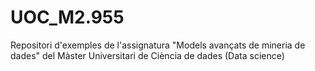 # UOC_M2.955
Repositori d'exemples de l'assignatura "Models avançats de mineria de dades" del Màster Universitari de Ciència de dades (Data science)
